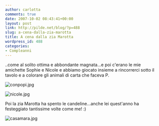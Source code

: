```yaml
---
author: carlotta
comments: true
date: 2007-10-02 08:43:41+00:00
layout: post
link: http://pilde.net/blog/?p=488
slug: a-cena-dalla-zia-marotta
title: A cena dalla zia Marotta
wordpress_id: 488
categories:
- Compleanni
---
```


..come al solito ottima e abbondante magnata...e poi c'erano le mie amichette Sophie e Nicole e abbiamo giocato insieme a rincorrerci sotto il tavolo e a colorare gli animali di carta che faceva P.

![conpopi.jpg](http://pilde.net/blog/wp-content/uploads/2007/10/conpopi.jpg)




![nicole.jpg](http://pilde.net/blog/wp-content/uploads/2007/10/nicole.jpg)




Poi la zia Marotta ha spento le candeline...anche lei quest'anno ha festeggiato tantissime volte come me! :)




![casamara.jpg](http://pilde.net/blog/wp-content/uploads/2007/10/casamara.jpg)




